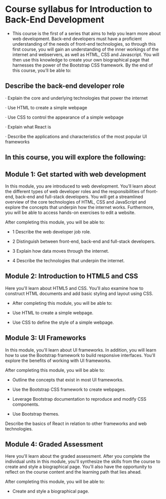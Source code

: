 # Course syllabus for Introduction to Back-End Development
- This course is the first of a series that aims to help you learn more about web development. Back-end developers must have a proficient understanding of the needs of front-end technologies, so through this first course, you will gain an understanding of the inner workings of the internet and webservers, as well as HTML, CSS and Javascript. You will then use this knowledge to create your own biographical page that harnesses the power of the Bootstrap CSS framework. By the end of this course, you’ll be able to:   
## Describe the back-end developer role

  ·       Explain the core and underlying technologies that power the internet

  ·       Use HTML to create a simple webpage

  ·       Use CSS to control the appearance of a simple webpage

  ·       Explain what React is

  ·       Describe the applications and characteristics of the most popular UI frameworks

## In this course, you will explore the following:


## Module 1: Get started with web development 
In this module, you are introduced to web development. You’ll learn about the different types of web developer roles and the responsibilities of front-end, back-end and full-stack developers. You will get a streamlined overview of the core technologies of HTML, CSS and JavaScript and explore the concepts that underpin how the internet works. Furthermore, you will be able to access hands-on exercises to edit a website. 

 After completing this module, you will be able to: 
- 1 Describe the web developer job role. 

- 2 Distinguish between front-end, back-end and full-stack developers.

- 3 Explain how data moves through the internet.

- 4 Describe the technologies that underpin the internet.  

## Module 2: Introduction to HTML5 and CSS  

Here you'll learn about HTML5 and CSS. You'll also examine how to construct HTML documents and add basic styling and layout using CSS. 

- After completing this module, you will be able to: 

- Use HTML to create a simple webpage.

- Use CSS to define the style of a simple webpage. 

## Module 3: UI Frameworks
In this module, you'll learn about UI frameworks. In addition, you will learn how to use the Bootstrap framework to build responsive interfaces. You'll explore the benefits of working with UI frameworks. 

After completing this module, you will be able to: 

- Outline the concepts that exist in most UI frameworks.

- Use the Bootstrap CSS framework to create webpages.

- Leverage Bootstrap documentation to reproduce and modify CSS components.

- Use Bootstrap themes. 

Describe the basics of React in relation to other frameworks and web technologies.

## Module 4: Graded Assessment
Here you'll learn about the graded assessment. After you complete the individual units in this module, you'll synthesize the skills from the course to create and style a biographical page. You'll also have the opportunity to reflect on the course content and the learning path that lies ahead. 

After completing this module, you will be able to: 

- Create and style a biographical page.










